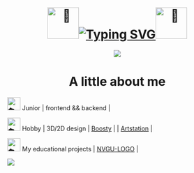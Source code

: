 <h1 align="center"><img height="72px" decoding="async" loading="lazy" src="https://cdn-0.emojis.wiki/emoji-pics-lf/telegram/seedling-telegram.gif" alt="🌱"><a href="https://git.io/typing-svg"><img src="https://readme-typing-svg.herokuapp.com?font=Fira+Code&weight=100&size=50&pause=1000&color=7c9962&width=460&height=80&lines=Hello%2C+world!+%5E-%5E" alt="Typing SVG" /></a><img height="72px" decoding="async" loading="lazy" src="https://cdn-0.emojis.wiki/emoji-pics-lf/telegram/herb-telegram.gif" alt="🌿"></h1>

<!--![9e25a15f2aae61fb18f7782b65b6baf7](https://github.com/user-attachments/assets/ae012678-354e-4495-9af8-859b19e757bd)
**Lesyalys/Lesyalys** is a ✨ _special_ ✨ repository because its `README.md` (this file) appears on your GitHub profile.-->

<div align="center"><img src = "https://github.com/user-attachments/assets/ae012678-354e-4495-9af8-859b19e757bd"></div>

<div>
  <h1 align ="center" style="font: Fira Code">A little about me</h1>
  <p><img height="30px" decoding="async" loading="lazy" src="https://cdn-0.emojis.wiki/emoji-pics-lf/telegram/cloud-telegram.gif" alt="☁️"> Junior | frontend && backend |<br></p>
  <p><img height="30px" decoding="async" loading="lazy" src="https://cdn-0.emojis.wiki/emoji-pics-lf/telegram/cloud-telegram.gif" alt="☁️"> Hobby | 3D/2D design | <a href="https://boosty.to/lesinka">Boosty</a> | | <a href ="https://www.artstation.com/lesssya4">Artstation</a> |</p>
  <p><img height="30px" decoding="async" loading="lazy" src="https://cdn-0.emojis.wiki/emoji-pics-lf/telegram/cloud-telegram.gif" alt="☁️"> My educational projects | <a href="https://github.com/Lesyalys/NVGU-LOGO">NVGU-LOGO</a> |</p>
</div>

<img src = "https://github.com/user-attachments/assets/bd7b0e82-198c-4ab6-b7ca-800fd7169fb9">
